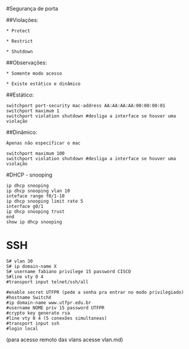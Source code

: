#Segurança de porta

##Violações:

	* Protect

	* Restrict

	* Shutdown

##Observações:
	
	* Somente modo acesso

	* Existe estático e dinâmico

##Estático:

```
switchport port-security mac-address AA:AA:AA:AA:00:00:00:01
switchport maximum 1
switchport violation shutdown #desliga a interface se houver uma violação
```
##Dinâmico:

	Apenas não específicar o mac

```
switchport maximum 100 
switchport violation shutdown #desliga a interface se houver uma violação
```

#DHCP - snooping

```
ip dhcp snooping
ip dhcp snooping vlan 10
inteface range f0/1-10
ip dhcp snooping limit rate 5
interface g0/1
ip dhcp snooping trust
end
show ip dhcp snooping
```

# SSH

```
S# vlan 30 
S# ip domain-name X 
S# username fabiano privilege 15 password CISCO
S#line vty 0 4
#transport input telnet/ssh/all 

#enable secret UTFPR (pede a senha pra entrar no modo privilegiado) 
#hostname SwitchX 
#ip domain-name www.utfpr.edu.br 
#username NOME priv 15 password UTFPR 
#crypto key generate rsa 
#line vty 0 4 (5 conexões simultaneas) 
#transport input ssh 
#login local 
```
(para acesso remoto das vlans acesse vlan.md)



